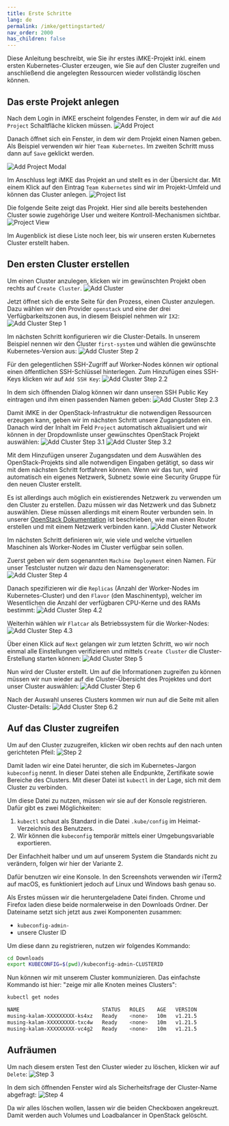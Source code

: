 ```yaml
---
title: Erste Schritte
lang: de
permalink: /imke/gettingstarted/
nav_order: 2000
has_children: false
---
```

<!-- LTeX:  language=de-DE -->

Diese Anleitung beschreibt, wie Sie ihr erstes iMKE-Projekt inkl. einem ersten
Kubernetes-Cluster erzeugen, wie Sie auf den Cluster zugreifen und anschließend
die angelegten Ressourcen wieder vollständig löschen können.

## Das erste Projekt anlegen

Nach dem Login in iMKE erscheint folgendes Fenster, in dem wir auf
die `Add Project` Schaltfläche klicken müssen.
![Add Project](addproject.png)

Danach öffnet sich ein Fenster, in dem wir dem Projekt einen Namen geben.
Als Beispiel verwenden wir hier `Team Kubernetes`.
Im zweiten Schritt muss dann auf `Save` geklickt werden.

![Add Project Modal](addproject_modal.png?resize=600)

Im Anschluss legt iMKE das Projekt an und stellt es in der Übersicht dar.
Mit einem Klick auf den Eintrag `Team Kubernetes` sind wir
im Projekt-Umfeld und können das Cluster anlegen.
![Project list](projectlist.png)

Die folgende Seite zeigt das Projekt. Hier sind alle bereits
bestehenden Cluster sowie zugehörige User und weitere Kontroll-Mechanismen
sichtbar.
![Project View](projectview.png)

Im Augenblick ist diese Liste noch leer, bis wir unseren ersten Kubernetes
Cluster erstellt haben.

## Den ersten Cluster erstellen

Um einen Cluster anzulegen, klicken wir im gewünschten Projekt oben rechts auf `Create Cluster`.
![Add Cluster](projectview_addcluster.png)

Jetzt öffnet sich die erste Seite für den Prozess, einen Cluster anzulegen.
Dazu wählen wir den Provider `openstack` und eine der drei Verfügbarkeitszonen aus, in diesem Beispiel
nehmen wir `IX2`:
![Add Cluster Step 1](add_step1.png)

Im nächsten Schritt konfigurieren wir die Cluster-Details. In unserem Beispiel nennen wir den Cluster `first-system` und
wählen die gewünschte Kubernetes-Version aus:
![Add Cluster Step 2](add_step2.png)

Für den gelegentlichen SSH-Zugriff auf Worker-Nodes können wir optional einen öffentlichen SSH-Schlüssel hinterlegen.
Zum Hinzufügen eines SSH-Keys klicken wir auf `Add SSH Key`:
![Add Cluster Step 2.2](add_step2_2.png)

In dem sich öffnenden Dialog können wir dann unseren SSH Public Key eintragen
und ihm einen passenden Namen geben:
![Add Cluster Step 2.3](add_step2_3.png)

Damit iMKE in der OpenStack-Infrastruktur die notwendigen Ressourcen erzeugen kann,
geben wir im nächsten Schritt unsere Zugangsdaten ein. Danach wird der Inhalt im Feld `Project`
automatisch aktualisiert und wir können in der Dropdownliste unser gewünschtes OpenStack Projekt
auswählen:
![Add Cluster Step 3.1](add_step3.png)
![Add Cluster Step 3.2](add_step3_2.png)

Mit dem Hinzufügen unserer Zugangsdaten und dem Auswählen des OpenStack-Projekts sind alle
notwendigen Eingaben getätigt, so dass wir mit dem nächsten Schritt fortfahren können. Wenn wir das tun,
wird automatisch ein eigenes Netzwerk, Subnetz sowie eine Security Gruppe für den neuen Cluster erstellt.

Es ist allerdings auch möglich ein existierendes Netzwerk zu verwenden um den Cluster zu erstellen.
Dazu müssen wir das Netzwerk und das Subnetz auswählen. Diese müssen allerdings mit einem Router verbunden sein.
In unserer [OpenStack Dokumentation](/optimist/guided_tour/step10/) ist beschrieben, wie man einen Router erstellen 
und mit einem Netzwerk verbinden kann.
![Add Cluster Network](create-cluster-network-exist.png)

Im nächsten Schritt definieren wir, wie viele und welche virtuellen Maschinen als Worker-Nodes im Cluster verfügbar
sein sollen.

Zuerst geben wir dem sogenannten `Machine Deployment` einen Namen. Für unser Testcluster nutzen wir dazu den Namensgenerator:
![Add Cluster Step 4](add_step4.png)

Danach spezifizieren wir die `Replicas` (Anzahl der Worker-Nodes im Kubernetes-Cluster) und den `Flavor` (den Maschinentyp), welcher
im Wesentlichen die Anzahl der verfügbaren CPU-Kerne und des RAMs bestimmt:
![Add Cluster Step 4.2](add_step4_2.png)

Weiterhin wählen wir `Flatcar` als Betriebssystem für die Worker-Nodes:
![Add Cluster Step 4.3](add_step4_3.png)

Über einen Klick auf `Next` gelangen wir zum letzten Schritt, wo wir noch einmal alle Einstellungen verifizieren und mittels `Create Cluster`
die Cluster-Erstellung starten können:
![Add Cluster Step 5](add_step5.png)

Nun wird der Cluster erstellt. Um auf die Informationen zugreifen zu können müssen
wir nun wieder auf die Cluster-Übersicht des Projektes und dort unser Cluster auswählen:
![Add Cluster Step 6](add_step6.png)

Nach der Auswahl unseres Clusters kommen wir nun auf die Seite mit allen Cluster-Details:
![Add Cluster Step 6.2](add_step6_2.png)

## Auf das Cluster zugreifen

Um auf den Cluster zuzugreifen, klicken wir oben rechts
auf den nach unten gerichteten Pfeil:
![Step 2](connect_2.png)

Damit laden wir eine Datei herunter, die sich im Kubernetes-Jargon
`kubeconfig` nennt. In dieser Datei stehen alle Endpunkte,
Zertifikate sowie Bereiche des Clusters. Mit dieser Datei ist
`kubectl` in der Lage, sich mit dem Cluster zu verbinden.

Um diese Datei zu nutzen, müssen wir sie auf der Konsole
registrieren. Dafür gibt es zwei Möglichkeiten:

1. `kubectl` schaut als Standard in die Datei `.kube/config`
    im Heimat-Verzeichnis des Benutzers.
2. Wir können die `kubeconfig` temporär mittels einer Umgebungsvariable
    exportieren.

Der Einfachheit halber und um auf unserem System die Standards
nicht zu verändern, folgen wir hier der Variante 2.

Dafür benutzen wir eine Konsole. In den Screenshots verwenden
wir iTerm2 auf macOS, es funktioniert jedoch auf Linux und Windows
bash genau so.

Als Erstes müssen wir die heruntergeladene Datei finden.
Chrome und Firefox laden diese beide normalerweise in den Downloads
Ordner. Der Dateiname setzt sich jetzt aus zwei Komponenten zusammen:

* `kubeconfig-admin-`
* unsere Cluster ID

Um diese dann zu registrieren, nutzen wir folgendes Kommando:

```bash
cd Downloads
export KUBECONFIG=$(pwd)/kubeconfig-admin-CLUSTERID
```

Nun können wir mit unserem Cluster kommunizieren. Das einfachste Kommando ist
hier: "zeige mir alle Knoten meines Clusters":

```bash
kubectl get nodes

NAME                           STATUS   ROLES    AGE   VERSION
musing-kalam-XXXXXXXXX-ks4xz   Ready    <none>   10m   v1.21.5
musing-kalam-XXXXXXXXX-txc4w   Ready    <none>   10m   v1.21.5
musing-kalam-XXXXXXXXX-vc4g2   Ready    <none>   10m   v1.21.5
```

## Aufräumen

Um nach diesem ersten Test den Cluster wieder zu löschen, klicken wir auf `Delete`:
![Step 3](delete_3.png)

In dem sich öffnenden Fenster wird als Sicherheitsfrage
der Cluster-Name abgefragt:
![Step 4](delete_4.png)

Da wir alles löschen wollen, lassen wir die beiden Checkboxen
angekreuzt. Damit werden auch Volumes und Loadbalancer in
OpenStack gelöscht.

